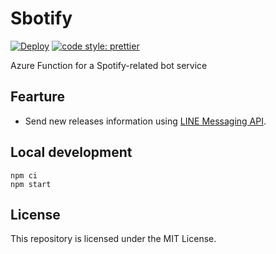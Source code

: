 # Sbotify
[![Deploy](https://github.com/yudai-nkt/sbotify/actions/workflows/deploy.yml/badge.svg?branch=master)](https://github.com/yudai-nkt/sbotify/actions/workflows/deploy.yml)
[![code style: prettier](https://img.shields.io/badge/code_style-prettier-ff69b4.svg)](https://github.com/prettier/prettier)

Azure Function for a Spotify-related bot service

## Fearture

- Send new releases information using [LINE Messaging API](https://developers.line.biz/en/services/messaging-api/).

## Local development

```console
npm ci
npm start
```

## License

This repository is licensed under the MIT License.
